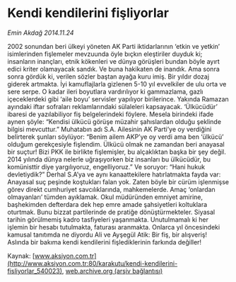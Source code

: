 # Kendi kendilerini fişliyorlar

*Emin Akdağ 2014.11.24*

<div class="pNewsDetailMainContent" itemprop="articleBody">
 <p>
  2002 sonundan beri ülkeyi yöneten AK Parti iktidarlarının ‘etkin ve yetkin’ isimlerinden fişlemeler mevzuunda öyle bıçkın eleştiriler duyduk ki; insanların inançları, etnik kökenleri ve dünya görüşleri bundan böyle ayırt edici kriter olamayacak sandık. Ve buna hakikaten de inandık. Ama sonra sonra gördük ki, verilen sözler baştan ayağa kuru imiş. Bir yıldır dozaj giderek artmakta. İyi kamuflajlarla gizlenen 5-10 yıl evvelkiler de ulu orta ve sere serpe. O kadar ileri boyutlara vardırılıyor ki gammazlama, gazlı içeceklerdeki gibi ‘aile boyu’ servisler yapılıyor birilerince. Yakında Ramazan ayındaki iftar sofraları reklamlarındaki sülaleleri kapsayacak. ‘Ülkücüdür’ ibaresi de yazılabiliyor fiş belgelerindeki föylere. Mesela birindeki ifade aynen şöyle: “Kendisi ülkücü görüşe müzahir şahıslardan olduğu şeklinde bilgisi mevcuttur.” Muhatabın adı S.A. Ailesinin AK Parti’ye oy verdiğini belirterek şunları söylüyor: “Benim ailem AKP’ye oy verdi ama ben ‘ülkücü’ olduğum gerekçesiyle fişlendim. Ülkücü olmak ne zamandan beri anayasal bir suçtur! Bizi PKK ile birlikte fişlemişler, bu alçaklıktan başka bir şey değil. 2014 yılında dünya nelerle uğraşıyorken biz insanları bu ülkücüdür, bu komünisttir diye yargılıyoruz, engelliyoruz.” Ve soruyor: “Hani hukuk devletiydik?” Derhal S.A’ya ve aynı kanaattekilere hatırlatmakta fayda var: Anayasal suç peşinde koştukları falan yok. Zaten böyle bir cürüm işlenmişse görev direkt cumhuriyet savcılıklarında, mahkemelerde. Amaç ‘onlardan olmayanları’ tümden ayıklamak. Okul müdüründen emniyet amirine, başhekimden defterdara dek hep emre amade şahsiyetleri koltuklara oturtmak. Bunu bizzat partilerinde de pratiğe dönüştürmekteler. Siyasal tarihin görülmemiş kadro tasfiyeleri yaşanmakta. Unutulmamalı ki her işlemin bir hesabı tutulmakta, faturası aranmakta. Onlarca yıl öncesindeki kamusal tanıtımda ne diyordu Ali ve Ayşegül Atik: Bir fiş, bir alışveriş! Aslında bir bakıma kendi kendilerini fişlediklerinin farkında değiller!
 </p>
</div>


Kaynak: [www.aksiyon.com.tr](http://www.aksiyon.com.tr:80/karakutu/kendi-kendilerini-fisliyorlar_540023), [web.archive.org (arşiv bağlantısı)](http://web.archive.org/web/20141217092251/http://www.aksiyon.com.tr:80/karakutu/kendi-kendilerini-fisliyorlar_540023)
